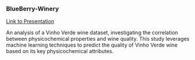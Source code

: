 ### BlueBerry-Winery

[Link to Presentation](https://www.canva.com/design/DAGXasE1rlE/A5tKNR9OIkA74jmUST5V6A/view?utm_content=DAGXasE1rlE&utm_campaign=designshare&utm_medium=link&utm_source=editor)

An analysis of a Vinho Verde wine dataset, investigating the correlation between physicochemical properties and wine quality. This study leverages machine learning techniques to predict the quality of Vinho Verde wine based on its key physicochemical attributes.
